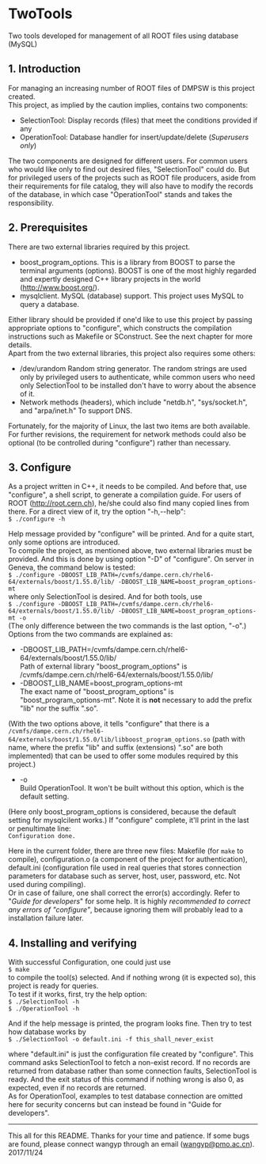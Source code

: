 # TwoTools
Two tools developed for management of all ROOT files using database (MySQL)
## 1. Introduction
For managing an increasing number of ROOT files of DMPSW is this project created.   
This project, as implied by the caution implies, contains two components:
- SelectionTool: Display records (files) that meet the conditions provided if any   
- OperationTool: Database handler for insert/update/delete (_Superusers only_)   

The two components are designed for different users. For common users who would like only to find out desired files, "SelectionTool" could do. But for privileged users of the projects such as ROOT file producers, aside from their requirements for file catalog, they will also have to modify the records of the database,  in which case "OperationTool" stands and takes the responsibility.
## 2. Prerequisites
There are two external libraries required by this project.
- boost_program_options.
    This is a library from BOOST to parse the terminal arguments (options). BOOST is one of the most highly regarded and expertly designed C++ library projects in the world (<http://www.boost.org/>).
- mysqlclient.
    MySQL (database) support. This project uses MySQL to query a database.   

Either library should be provided if one'd like to use this project by passing appropriate options to "configure", which constructs the compilation instructions such as Makefile or SConstruct. See the next chapter for more details.   
Apart from the two external libraries, this project also requires some others:
- /dev/urandom
    Random string generator. The random strings are used only by privileged users to authenticate, while common users who need only SelectionTool to be installed don't have to worry about the absence of it.
- Network methods (headers), which include "netdb.h", "sys/socket.h", and "arpa/inet.h"
    To support DNS.   

Fortunately, for the majority of Linux, the last two items are both available. For further revisions, the requirement for network methods could also be optional (to be controlled during "configure") rather than necessary.
## 3. Configure
As a project written in C++, it needs to be compiled. And before that, use "configure", a shell script, to generate a compilation guide. For users of ROOT (<http://root.cern.ch>), he/she could also find many copied lines from there.
For a direct view of it, try the option "-h,--help":   
    `$ ./configure -h`   

Help message provided by "configure" will be printed. And for a quite start, only some options are introduced.   
To compile the project, as mentioned above, two external libraries must be provided. And this is done by using option "-D" of "configure". On server in Geneva, the command below is tested:   
    `$ ./configure -DBOOST_LIB_PATH=/cvmfs/dampe.cern.ch/rhel6-64/externals/boost/1.55.0/lib/ -DBOOST_LIB_NAME=boost_program_options-mt`   
where only SelectionTool is desired. And for both tools, use   
    `$ ./configure -DBOOST_LIB_PATH=/cvmfs/dampe.cern.ch/rhel6-64/externals/boost/1.55.0/lib/ -DBOOST_LIB_NAME=boost_program_options-mt -o`   
(The only difference between the two commands is the last option, "-o".) Options from the two commands are explained as:   
- \-DBOOST_LIB_PATH=/cvmfs/dampe.cern.ch/rhel6-64/externals/boost/1.55.0/lib/   
    Path of external library "boost_program_options" is /cvmfs/dampe.cern.ch/rhel6-64/externals/boost/1.55.0/lib/   
- \-DBOOST_LIB_NAME=boost_program_options-mt    
    The exact name of "boost_program_options" is "boost_program_options-mt". Note it is **not** necessary to add the prefix "lib" nor the suffix ".so".   

(With the two options above, it tells "configure" that there is a `/cvmfs/dampe.cern.ch/rhel6-64/externals/boost/1.55.0/lib/libboost_program_options.so` (path with name, where the prefix "lib" and suffix (extensions) ".so" are both implemented) that can be used to offer some modules required by this project.)
- \-o   
    Build OperationTool. It won't be built without this option, which is the default setting.   

(Here only boost_program_options is considered, because the default setting for mysqlcilent works.) If "configure" complete, it'll print in the last or penultimate line:   
    `Configuration done.`   

Here in the current folder, there are three new files: Makefile (for `make` to compile), configuration.o (a component of the project for authentication), default.ini (configuration file used in real queries that stores connection parameters for database such as server, host, user, password, etc. Not used during compiling).   
Or in case of failure, one shall correct the error(s) accordingly. Refer to "*Guide for developers*" for some help. It is highly *recommended to correct any errors of "configure"*, because ignoring them will probably lead to a installation failure later.
## 4. Installing and verifying   
With successful Configuration, one could just use   
    `$ make`   
to compile the tool(s) selected. And if nothing wrong (it is expected so), this project is ready for queries.   
To test if it works, first, try the help option:   
    `$ ./SelectionTool -h`   
    `$ ./OperationTool -h`   

And if the help message is printed, the program looks fine. Then try to test how database works by   
    `$ ./SelectionTool -o default.ini -f this_shall_never_exist`   

where "default.ini" is just the configuration file created by "configure". This command asks SelectionTool to fetch a non\-exist record. If no records are returned from database rather than some connection faults, SelectionTool is ready. And the exit status of this command if nothing wrong is also 0, as expected, even if no records are returned.    
As for OperationTool, examples to test database connection are omitted here for security concerns but can instead be found in "Guide for developers".    

-----
This all for this README. Thanks for your time and patience. If some bugs are found, please connect wangyp through an email (wangyp@pmo.ac.cn).   
2017/11/24
